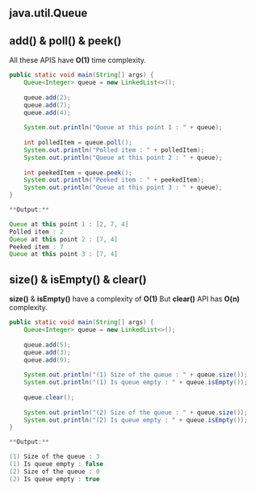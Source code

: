 ## java.util.Queue

## add() & poll() & peek()

All these APIS have **O(1)** time complexity.

```java
public static void main(String[] args) {
	Queue<Integer> queue = new LinkedList<>();
	
	queue.add(2);
	queue.add(7);
	queue.add(4);
	
	System.out.println("Queue at this point 1 : " + queue);
	
	int polledItem = queue.poll();
	System.out.println("Polled item : " + polledItem);
	System.out.println("Queue at this point 2 : " + queue);
	
	int peekedItem = queue.peek();
	System.out.println("Peeked item : " + peekedItem);
	System.out.println("Queue at this point 3 : " + queue);
}

**Output:**

Queue at this point 1 : [2, 7, 4]
Polled item : 2
Queue at this point 2 : [7, 4]
Peeked item : 7
Queue at this point 3 : [7, 4]
```


## size() & isEmpty() & clear()

**size()** & **isEmpty()** have a complexity of **O(1)** But **clear()** API has **O(n)** complexity.

```java
public static void main(String[] args) {
	Queue<Integer> queue = new LinkedList<>();
	
	queue.add(5);
	queue.add(3);
	queue.add(9);
	
	System.out.println("(1) Size of the queue : " + queue.size());
	System.out.println("(1) Is queue empty : " + queue.isEmpty());
	
	queue.clear();
	
	System.out.println("(2) Size of the queue : " + queue.size());
	System.out.println("(2) Is queue empty : " + queue.isEmpty());
}

**Output:**

(1) Size of the queue : 3
(1) Is queue empty : false
(2) Size of the queue : 0
(2) Is queue empty : true
```